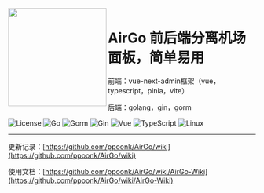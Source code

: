 

<img width="200px" src="https://telegraph-image.pages.dev/file/c48a2f45ebf102dd66131.png" align="left"/>

# AirGo 前后端分离机场面板，简单易用

前端：vue-next-admin框架（vue，typescript，pinia，vite）

后端：golang，gin，gorm

![License](https://img.shields.io/badge/License-GPL_v3.0-red)
![Go](https://img.shields.io/badge/Golang-orange?logo=Go&logoColor=white)
![Gorm](https://img.shields.io/badge/Gorm-yellow&logo=gorm)
![Gin](https://img.shields.io/badge/Gin-green?logo=)
![Vue](https://img.shields.io/badge/Vue.js-00b6ff?logo=vuedotjs&logoColor=white)
![TypeScript](https://img.shields.io/badge/TypeScript-blue?logo=TypeScript&logoColor=white)
![Linux](https://img.shields.io/badge/Linux-purple?logo=linux&logoColor=white)

<hr/>

更新记录：[https://github.com/ppoonk/AirGo/wiki](https://github.com/ppoonk/AirGo/wiki)

使用文档：[https://github.com/ppoonk/AirGo/wiki/AirGo-Wiki](https://github.com/ppoonk/AirGo/wiki/AirGo-Wiki)
